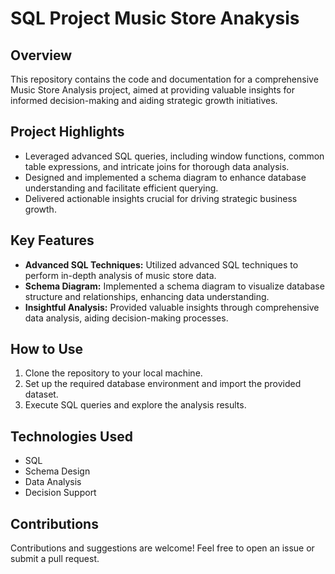 # SQL Project Music Store Anakysis

## Overview
This repository contains the code and documentation for a comprehensive Music Store Analysis project, aimed at providing valuable insights for informed decision-making and aiding strategic growth initiatives.

## Project Highlights
* Leveraged advanced SQL queries, including window functions, common table expressions, and intricate joins for thorough data analysis.
* Designed and implemented a schema diagram to enhance database understanding and facilitate efficient querying.
* Delivered actionable insights crucial for driving strategic business growth.

## Key Features
* <b> Advanced SQL Techniques:</b> Utilized advanced SQL techniques to perform in-depth analysis of music store data.
* <b>Schema Diagram:</b> Implemented a schema diagram to visualize database structure and relationships, enhancing data understanding.
* <b>Insightful Analysis:</b> Provided valuable insights through comprehensive data analysis, aiding decision-making processes.

## How to Use
1. Clone the repository to your local machine.
2. Set up the required database environment and import the provided dataset.
3. Execute SQL queries and explore the analysis results.

## Technologies Used
* SQL
* Schema Design
* Data Analysis
* Decision Support

## Contributions
Contributions and suggestions are welcome! Feel free to open an issue or submit a pull request.
